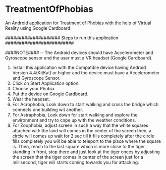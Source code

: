 # TreatmentOfPhobias
An Android application for Treatment of Phobias with the help of Virtual Reality using Google Cardboard

#################### Steps to run this application #########################

####NOTE#### :- The Android devices should have Accelerometer and Gyroscope sensor and the user must a VR headset (Google Cardboard).

1. Install this application with the Compatible device having Android Version 4.4(KitKat) or higher and the device must have a Accelerometer and Gyroscope Sensor.
2. Click on Start Application option.
3. Choose your Phobia.
4. Put the device on Google Cardboard.
5. Wear the headset.
6. For Acrophobia, Look down to start walking and cross the bridge which connects one building wit another.
7. For Astraphobia, Look down for start walking and explore the environment and try to cope up with the weather conditions.
8. For Zoophobia, adjust screen in such a way that the white squares attached with the land will comes in the center of the screen then, a circle will comes up wait for 2 sec till it fills completely after the circle fills completely you will be able to teleport to the place where the square is. Then, reach to the last square which is more close to the tiger standing in front, stop there and just look at the tiger onces by adjusting the screen that the tiger comes in center of the screen just for a millisecond, tiger will starts coming towards you for attacking.
